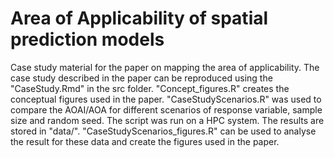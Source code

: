 # Area of Applicability of spatial prediction models
Case study material for the paper on mapping the area of applicability.
The case study described in the paper can be reproduced using the "CaseStudy.Rmd" in the src folder. "Concept_figures.R" creates the conceptual figures used in the paper. "CaseStudyScenarios.R" was used to compare the AOAI/AOA for different scenarios of response variable, sample size and random seed. The script was run on a HPC system. The results are stored in "data/". "CaseStudyScenarios_figures.R" can be used to analyse the result for these data and create the figures used in the paper.
